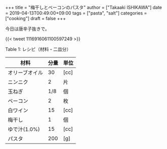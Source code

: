 +++
title = "梅干しとベーコンのパスタ"
author = ["Takaaki ISHIKAWA"]
date = 2019-04-13T00:49:00+09:00
tags = ["pasta", "salt"]
categories = ["cooking"]
draft = false
+++

今日は唐辛子抜きで。

{{< tweet 1116916061100597249 >}}

<div class="table-caption">
  <span class="table-number">Table 1</span>:
  レシピ（材料・二皿分）
</div>

| 材料      | 分量 | 単位 |
|---------|----|----|
| オリーブオイル | 30  | [cc] |
| ニンニク  | 2   | 片   |
| 玉ねぎ    | 1/8 | 個   |
| ベーコン  | 2   | 枚   |
| 白ワイン  | 15  | [cc] |
| 梅干し    | 1   | 個   |
| ゆで汁(1.0%) | 15  | [cc] |
| パスタ    | 200 | [g]  |
